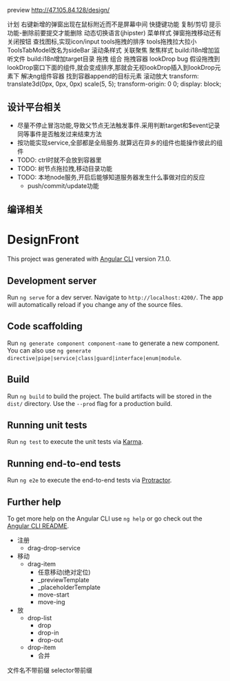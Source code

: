 preview http://47.105.84.128/design/

计划
右键新增的弹窗出现在鼠标附近而不是屏幕中间
快捷键功能
复制/剪切
提示功能-删除前要提交才能删除
动态切换语言(jhipster)
菜单样式
弹窗拖拽移动还有关闭按钮
查找图标,实现icon/input
tools拖拽的排序
tools拖拽拉大拉小
ToolsTabModel改名为sideBar
滚动条样式
关联聚焦
聚焦样式
build:i18n增加监听文件
build:i18n增加target目录
拖拽
     组合
     拖拽容器
     lookDrop bug 假设拖拽到lookDrop窗口下面的组件,就会变成排序,那就会无视lookDrop插入到lookDrop元素下
     解决ng组件容器 找到容器append的目标元素
滚动放大    transform: translate3d(0px, 0px, 0px) scale(5, 5);
        transform-origin: 0 0;
        display: block;
## 设计平台相关
 - 尽量不停止冒泡功能,导致父节点无法触发事件.采用判断target和$event记录同等事件是否触发过来结束方法
 - 按功能实现service,全部都是全局服务.就算远在异乡的组件也能操作彼此的组件
 - TODO: ctrl时就不会放到容器里
 - TODO: 树节点拖拉拽,移动目录功能
 - TODO: 本地node服务,开启后能够知道服务器发生什么事做对应的反应
    - push/commit/update功能
## 编译相关

# DesignFront

This project was generated with [Angular CLI](https://github.com/angular/angular-cli) version 7.1.0.

## Development server

Run `ng serve` for a dev server. Navigate to `http://localhost:4200/`. The app will automatically reload if you change any of the source files.

## Code scaffolding

Run `ng generate component component-name` to generate a new component. You can also use `ng generate directive|pipe|service|class|guard|interface|enum|module`.

## Build

Run `ng build` to build the project. The build artifacts will be stored in the `dist/` directory. Use the `--prod` flag for a production build.

## Running unit tests

Run `ng test` to execute the unit tests via [Karma](https://karma-runner.github.io).

## Running end-to-end tests

Run `ng e2e` to execute the end-to-end tests via [Protractor](http://www.protractortest.org/).

## Further help

To get more help on the Angular CLI use `ng help` or go check out the [Angular CLI README](https://github.com/angular/angular-cli/blob/master/README.md).



- 注册
  - drag-drop-service
- 移动
  - drag-item
    - 任意移动(绝对定位)
    - _previewTemplate
    - _placeholderTemplate
    - move-start
    - move-ing
- 放
  - drop-list
    - drop
    - drop-in
    - drop-out
  - drop-item
    - 合并

文件名不带前缀
selector带前缀

